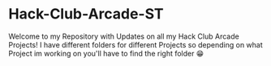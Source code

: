 # Hack-Club-Arcade-ST

Welcome to my Repository with Updates on all my Hack Club Arcade Projects! I have different folders for different Projects so depending on what Project im working on you'll have to find the right folder 😁
